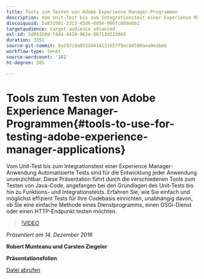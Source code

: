 ```yaml
---
title: Tools zum Testen von Adobe Experience Manager-Programmen
description: Vom Unit-Test bis zum Integrationstest einer Experience Manager-Anwendung Automatisierte Tests sind für die Entwicklung jeder Anwendung unverzichtbar. Diese Präsentation führt durch die verschiedenen Tools zum Testen von Java-Code, angefangen bei den Grundlagen des Unit-Tests bis hin zu Funktions- und Integrationstests. Erfahren Sie, wie Sie einfach und möglichst effizient Tests für Ihre Codebasis einrichten, unabhängig davon, ob Sie eine einfache Methode eines Dienstprogramms, einen OSGi-Dienst oder einen HTTP-Endpunkt testen möchten.
discoiquuid: 5a831981-2313-45d6-8d5e-996fc88debb2
targetaudience: target-audience advanced
exl-id: 5d84328d-f4da-4420-962e-86713d2230b5
duration: 3351
source-git-commit: 9a297cda953d4414131657f9ac84580aea0eabeb
workflow-type: tm+mt
source-wordcount: '181'
ht-degree: 36%

---
```


# Tools zum Testen von Adobe Experience Manager-Programmen{#tools-to-use-for-testing-adobe-experience-manager-applications}

Vom Unit-Test bis zum Integrationstest einer Experience Manager-Anwendung Automatisierte Tests sind für die Entwicklung jeder Anwendung unverzichtbar. Diese Präsentation führt durch die verschiedenen Tools zum Testen von Java-Code, angefangen bei den Grundlagen des Unit-Tests bis hin zu Funktions- und Integrationstests. Erfahren Sie, wie Sie einfach und möglichst effizient Tests für Ihre Codebasis einrichten, unabhängig davon, ob Sie eine einfache Methode eines Dienstprogramms, einen OSGi-Dienst oder einen HTTP-Endpunkt testen möchten.

>[!VIDEO](https://video.tv.adobe.com/v/19302/?quality=9)

*Präsentiert am 14. Dezember 2016*

**Robert Munteanu und Carsten Ziegeler**

**Präsentationsfolien**

[Datei abrufen](assets/aem-gems-tools-for-testing-12-14-16.pdf)
<!--
[Get back to the Overview](https://helpx.adobe.com/experience-manager/kt/eseminars/gems/aem-index.html)
-->
